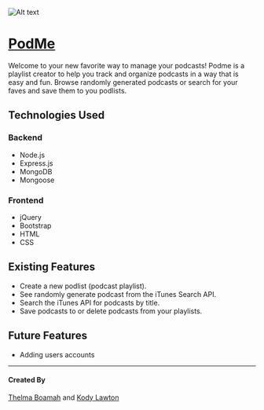 ![Alt text](/public/images/screenshot.png "Podme, a podcast organizing app")
# [PodMe](https://podme.herokuapp.com)

Welcome to your new favorite way to manage your podcasts! Podme is a playlist creator to help you track and organize podcasts in a way that is easy and fun. Browse randomly generated podcasts or search for your faves and save them to you podlists.


## Technologies Used

### Backend
* Node.js
* Express.js
* MongoDB
* Mongoose

### Frontend
* jQuery
* Bootstrap
* HTML
* CSS

## Existing Features
* Create a new podlist (podcast playlist).
* See randomly generate podcast from the iTunes Search API.
* Search the iTunes API for podcasts by title.
* Save podcasts to or delete podcasts from your playlists.

## Future Features
* Adding users accounts


---
#### Created By
[Thelma Boamah](https://github.com/thelmaboamah) and [Kody Lawton](https://github.com/klawton1)
